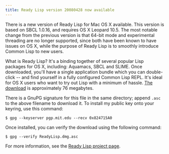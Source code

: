 ```yaml
---
title: Ready Lisp version 20080428 now available
---
```


There is a new version of Ready Lisp for Mac OS X available.  This version is based on SBCL 1.0.16, and requires OS X Leopard 10.5.  The most notable change from the previous version is that 64-bit mode and experimental threading are no longer supported, since both have been known to have issues on OS X, while the purpose of Ready Lisp is to smoothly introduce Common Lisp to new users.

<!--more-->
What is Ready Lisp?  It's a binding together of several popular Lisp packages for OS X, including: Aquamacs, SBCL and SLIME.  Once downloaded, you'll have a single application bundle which you can double-click -- and find yourself in a fully configured Common Lisp REPL.  It's ideal for OS X users who want to try out Lisp with a minimum of hassle.  [The download](ftp://ftp.newartisans.com/pub/lisp/ready-lisp/ReadyLisp.dmg) is approximately 76 megabytes.

There is a GnuPG signature for this file in the same directory; append `.asc` to the above filename to download it.  To install my public key onto your keyring, use this command:

    $ gpg --keyserver pgp.mit.edu --recv 0x824715A0

Once installed, you can verify the download using the following command:

    $ gpg --verify ReadyLisp.dmg.asc

For more information, see the [Ready Lisp project page](/software/readylisp.html).

